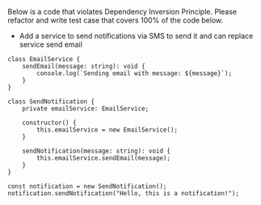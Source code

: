 Below is a code that violates Dependency Inversion Principle. Please refactor and write test case that covers 100% of the code below.
+ Add a service to send notifications via SMS to send it and can replace service send email

```
class EmailService {
    sendEmail(message: string): void {
        console.log(`Sending email with message: ${message}`);
    }
}

class SendNotification {
    private emailService: EmailService;

    constructor() {
        this.emailService = new EmailService();
    }

    sendNotification(message: string): void {
        this.emailService.sendEmail(message);
    }
}

const notification = new SendNotification();
notification.sendNotification("Hello, this is a notification!");
```